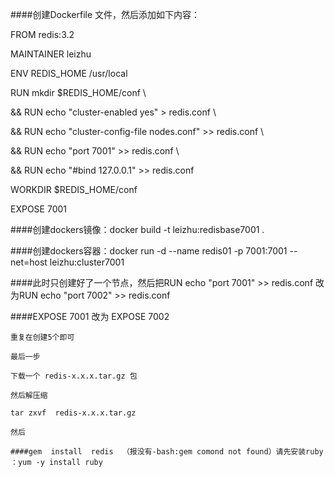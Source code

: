 ####创建Dockerfile 文件，然后添加如下内容：
>>>
FROM redis:3.2

MAINTAINER leizhu

ENV REDIS_HOME /usr/local

RUN mkdir $REDIS_HOME/conf  \

&& RUN echo "cluster-enabled yes" > redis.conf  \

&& RUN echo "cluster-config-file nodes.conf" >> redis.conf  \

&& RUN echo "port 7001" >> redis.conf  \

&& RUN echo "#bind 127.0.0.1" >> redis.conf 

WORKDIR $REDIS_HOME/conf

EXPOSE 7001

>>>

####创建dockers镜像：docker build -t leizhu:redisbase7001 .

####创建dockers容器：docker run -d --name redis01 -p 7001:7001 --net=host leizhu:cluster7001  

####此时只创建好了一个节点，然后把RUN echo "port 7001" >> redis.conf 改为RUN echo "port 7002" >> redis.conf

####EXPOSE 7001 改为 EXPOSE 7002
```
重复在创建5个即可

最后一步

下载一个 redis-x.x.x.tar.gz 包

然后解压缩

tar zxvf  redis-x.x.x.tar.gz 

然后

####gem  install  redis  （报没有-bash:gem comond not found）请先安装ruby ：yum -y install ruby
```


